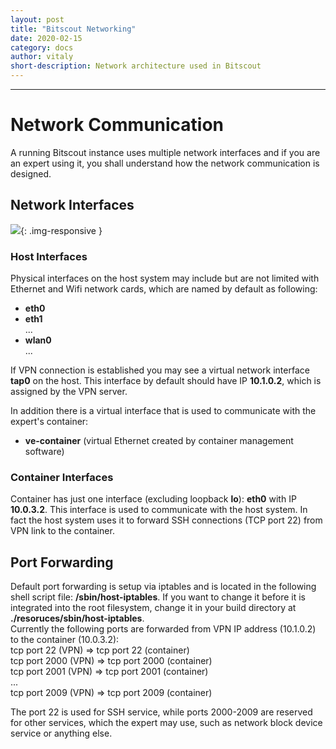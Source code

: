 ```yaml
---
layout: post
title: "Bitscout Networking"
date: 2020-02-15
category: docs
author: vitaly
short-description: Network architecture used in Bitscout 
---
```


-----

# Network Communication #
A running Bitscout instance uses multiple network interfaces and if you are an expert using it, you shall understand how the network communication is designed.

## Network Interfaces ##
![](https://i.ibb.co/R9mHQCW/network-interfaces-20-04.png){: .img-responsive }

### Host Interfaces ###
Physical interfaces on the host system may include but are not limited with Ethernet and Wifi network cards, which are named by default as following:  
* **eth0**  
* **eth1**  
...
* **wlan0**  
...  
  
If VPN connection is established you may see a virtual network interface **tap0** on the host. This interface by default should have IP **10.1.0.2**, which is assigned by the VPN server.  
  
In addition there is a virtual interface that is used to communicate with the expert's container:
* **ve-container** (virtual Ethernet created by container management software)
  
### Container Interfaces ###
Container has just one interface (excluding loopback **lo**): **eth0** with IP **10.0.3.2**. This interface is used to communicate with the host system. In fact the host system uses it to forward SSH connections (TCP port 22) from VPN link to the container. 

## Port Forwarding ##
Default port forwarding is setup via iptables and is located in the following shell script file: **/sbin/host-iptables**. If you want to change it before it is integrated into the root filesystem, change it in your build directory at **./resoruces/sbin/host-iptables**.  
Currently the following ports are forwarded from VPN IP address (10.1.0.2) to the container (10.0.3.2):  
tcp port 22 (VPN) => tcp port 22 (container)  
tcp port 2000 (VPN) => tcp port 2000 (container)  
tcp port 2001 (VPN) => tcp port 2001 (container)  
...  
tcp port 2009 (VPN) => tcp port 2009 (container)  
  
The port 22 is used for SSH service, while ports 2000-2009 are reserved for other services, which the expert may use, such as network block device service or anything else.

